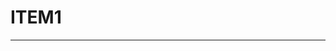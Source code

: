 # ITEM1
---
<template>
<div id="page">
	<div class="theme-container no-sidebar">
		<div class="home">
			<div class="hero">
				<!---->
				<h1>Tom</h1>
				<p class="description">
                      Welcome to Linux 
				</p>
				<p class="action">
					<a href="/baseComponents/" class="nav-link action-button">前往 →</a>
				</p>
			</div>
			<div class="footer">
          MIT Licensed | Copyright © 2018-present 
          <a href="http://http://www.miitbeian.gov.cn/"> 粤ICP备18108971号-3</a>
			</div>
            <div id="vcomments">
			</div>
        </div>
	</div>
</div>

<script>
export default {
  name: 'mycomments',
   mounted: function(){
    // require window 
    const Valine = require('valine');
    if (typeof window !== 'undefined') {
      this.window = window
      window.AV = require('leancloud-storage')
    }
    new Valine({
      el: '#vcomments' ,
      appId: 'vEoWxri0RFAY1sbxQ2qNHuDY-gzGzoHsz',// your appId
      appKey: '0qOKnDAKF1Ip4DaPoLdK3ibI', // your appKey
      notify:false, 
      verify:false, 
      avatar:'mm', 
      placeholder: 'just go go' 
    });
  }
}
</script>
</template>